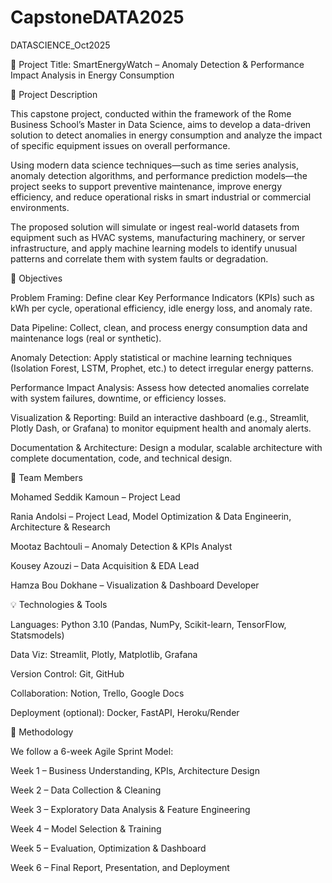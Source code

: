 # CapstoneDATA2025
DATASCIENCE_Oct2025

🧠 Project Title: SmartEnergyWatch – Anomaly Detection & Performance Impact Analysis in Energy Consumption

📌 Project Description

This capstone project, conducted within the framework of the Rome Business School’s Master in Data Science, aims to develop a data-driven solution to detect anomalies in energy consumption and analyze the impact of specific equipment issues on overall performance.

Using modern data science techniques—such as time series analysis, anomaly detection algorithms, and performance prediction models—the project seeks to support preventive maintenance, improve energy efficiency, and reduce operational risks in smart industrial or commercial environments.

The proposed solution will simulate or ingest real-world datasets from equipment such as HVAC systems, manufacturing machinery, or server infrastructure, and apply machine learning models to identify unusual patterns and correlate them with system faults or degradation.

🎯 Objectives

Problem Framing: Define clear Key Performance Indicators (KPIs) such as kWh per cycle, operational efficiency, idle energy loss, and anomaly rate.

Data Pipeline: Collect, clean, and process energy consumption data and maintenance logs (real or synthetic).

Anomaly Detection: Apply statistical or machine learning techniques (Isolation Forest, LSTM, Prophet, etc.) to detect irregular energy patterns.

Performance Impact Analysis: Assess how detected anomalies correlate with system failures, downtime, or efficiency losses.

Visualization & Reporting: Build an interactive dashboard (e.g., Streamlit, Plotly Dash, or Grafana) to monitor equipment health and anomaly alerts.

Documentation & Architecture: Design a modular, scalable architecture with complete documentation, code, and technical design.

🧩 Team Members

Mohamed Seddik Kamoun – Project Lead 

Rania Andolsi – Project Lead, Model Optimization & Data Engineerin, Architecture & Research

Mootaz Bachtouli – Anomaly Detection & KPIs Analyst

Kousey Azouzi – Data Acquisition & EDA Lead

Hamza Bou Dokhane – Visualization & Dashboard Developer

💡 Technologies & Tools

Languages: Python 3.10 (Pandas, NumPy, Scikit-learn, TensorFlow, Statsmodels)

Data Viz: Streamlit, Plotly, Matplotlib, Grafana

Version Control: Git, GitHub

Collaboration: Notion, Trello, Google Docs

Deployment (optional): Docker, FastAPI, Heroku/Render

🧭 Methodology

We follow a 6-week Agile Sprint Model:

Week 1 – Business Understanding, KPIs, Architecture Design

Week 2 – Data Collection & Cleaning

Week 3 – Exploratory Data Analysis & Feature Engineering

Week 4 – Model Selection & Training

Week 5 – Evaluation, Optimization & Dashboard

Week 6 – Final Report, Presentation, and Deployment


